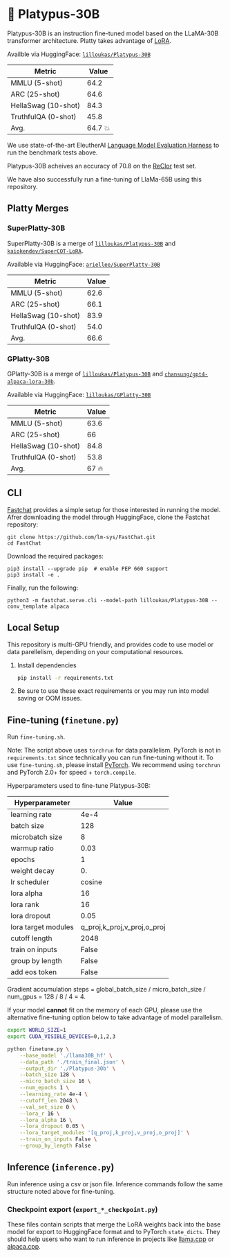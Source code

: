 # 🥳 Platypus-30B

Platypus-30B is an instruction fine-tuned model based on the LLaMA-30B transformer architecture. Platty takes advantage of [LoRA](https://arxiv.org/pdf/2106.09685.pdf). 

Availble via HuggingFace: [`lilloukas/Platypus-30B`](https://huggingface.co/lilloukas/Platypus-30B)

| Metric                | Value |
|-----------------------|-------|
| MMLU (5-shot)         | 64.2  |
| ARC (25-shot)         | 64.6  |
| HellaSwag (10-shot)   | 84.3  |
| TruthfulQA (0-shot)   | 45.8  |
| Avg.                  | 64.7 💥 | 


We use state-of-the-art EleutherAI [Language Model Evaluation Harness](https://github.com/EleutherAI/lm-evaluation-harness) to run the benchmark tests above.

Platypus-30B acheives an accuracy of 70.8 on the [ReClor](https://whyu.me/reclor/) test set.

We have also successfully run a fine-tuning of LlaMa-65B using this repository. 

## Platty Merges

### SuperPlatty-30B

SuperPlatty-30B is a merge of [`lilloukas/Platypus-30B`](https://huggingface.co/lilloukas/Platypus-30B) and [`kaiokendev/SuperCOT-LoRA`](https://huggingface.co/kaiokendev/SuperCOT-LoRA). 

Available via HuggingFace: [`ariellee/SuperPlatty-30B`](https://huggingface.co/ariellee/SuperPlatty-30B)

| Metric                | Value |
|-----------------------|-------|
| MMLU (5-shot)         | 62.6  |
| ARC (25-shot)         | 66.1  |
| HellaSwag (10-shot)   | 83.9  |
| TruthfulQA (0-shot)   | 54.0  |
| Avg.                  | 66.6  | 

### GPlatty-30B

GPlatty-30B is a merge of [`lilloukas/Platypus-30B`](https://huggingface.co/lilloukas/Platypus-30B) and [`chansung/gpt4-alpaca-lora-30b`](https://huggingface.co/chansung/gpt4-alpaca-lora-30b). 

Available via HuggingFace: [`lilloukas/GPlatty-30B`](https://huggingface.co/lilloukas/GPlatty-30B)

| Metric                | Value |
|-----------------------|-------|
| MMLU (5-shot)         | 63.6  |
| ARC (25-shot)         | 66    |
| HellaSwag (10-shot)   | 84.8  |
| TruthfulQA (0-shot)   | 53.8  |
| Avg.                  | 67 🔥 | 


## CLI 

[Fastchat](https://github.com/lm-sys/FastChat) provides a simple setup for those interested in running the model. Afrer downloading the model through HuggingFace, clone the Fastchat repository:

```
git clone https://github.com/lm-sys/FastChat.git
cd FastChat
```

Download the required packages:

```
pip3 install --upgrade pip  # enable PEP 660 support
pip3 install -e .
```

Finally, run the following:

```
python3 -m fastchat.serve.cli --model-path lilloukas/Platypus-30B --conv_template alpaca
```

## Local Setup

This repository is multi-GPU friendly, and provides code to use model or data parellelism, depending on your computational resources. 

1. Install dependencies

   ```bash
   pip install -r requirements.txt
   ```

2. Be sure to use these exact requirements or you may run into model saving or OOM issues.

## Fine-tuning (`finetune.py`)

Run `fine-tuning.sh`.

Note: The script above uses `torchrun` for data parallelism. PyTorch is not in `requirements.txt` since technically you can run fine-tuning without it. To use `fine-tuning.sh`, please install [PyTorch](https://pytorch.org/get-started/locally/). We recommend using `torchrun` and PyTorch 2.0+ for speed + `torch.compile`.

Hyperparameters used to fine-tune Platypus-30B:

| Hyperparameter      | Value  |
|---------------------|--------|
| learning rate       | 4e-4   |
| batch size          | 128    |
| microbatch  size    | 8      |
| warmup ratio        | 0.03   |
| epochs              | 1      |
| weight decay        | 0.     |
| lr scheduler        | cosine |
| lora alpha          | 16     |
| lora rank           | 16     |
| lora dropout        | 0.05   |
| lora target modules | q_proj,k_proj,v_proj,o_proj|
| cutoff length       | 2048   |
| train on inputs     | False  |
| group by length     | False  |
| add eos token       | False  |

Gradient accumulation steps = global_batch_size / micro_batch_size / num_gpus = 128 / 8 / 4 = 4.

If your model **cannot** fit on the memory of each GPU, please use the alternative fine-tuning option below to take advantage of model parallelism.

```bash
export WORLD_SIZE=1
export CUDA_VISIBLE_DEVICES=0,1,2,3

python finetune.py \
    --base_model './llama30B_hf' \
    --data_path './train_final.json' \
    --output_dir './Platypus-30b' \
    --batch_size 128 \
    --micro_batch_size 16 \
    --num_epochs 1 \
    --learning_rate 4e-4 \
    --cutoff_len 2048 \
    --val_set_size 0 \
    --lora_r 16 \
    --lora_alpha 16 \
    --lora_dropout 0.05 \
    --lora_target_modules '[q_proj,k_proj,v_proj,o_proj]' \
    --train_on_inputs False \
    --group_by_length False
```
## Inference (`inference.py`)

Run inference using a csv or json file. Inference commands follow the same structure noted above for fine-tuning.

### Checkpoint export (`export_*_checkpoint.py`)

These files contain scripts that merge the LoRA weights back into the base model
for export to HuggingFace format and to PyTorch `state_dicts`.
They should help users
who want to run inference in projects like [llama.cpp](https://github.com/ggerganov/llama.cpp)
or [alpaca.cpp](https://github.com/antimatter15/alpaca.cpp).
